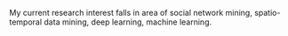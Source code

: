 My current research interest falls in area of social network mining, spatio-temporal data mining, deep learning, machine learning.
